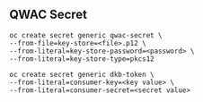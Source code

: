 ## QWAC  Secret

    oc create secret generic qwac-secret \
    --from-file=key-store=<file>.p12 \
    --from-literal=key-store-password=<password> \
    --from-literal=key-store-type=pkcs12

    oc create secret generic dkb-token \
    --from-literal=consumer-key=<key value> \
    --from-literal=consumer-secret=<secret value>